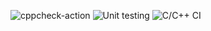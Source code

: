 ![cppcheck-action](https://github.com/99002680/Linux_MiniProj/workflows/cppcheck-action/badge.svg?branch=main)
![Unit testing](https://github.com/99002680/Linux_MiniProj/workflows/Unit%20testing/badge.svg)
![C/C++ CI](https://github.com/99002680/Linux_MiniProj/workflows/C/C++%20CI/badge.svg)
